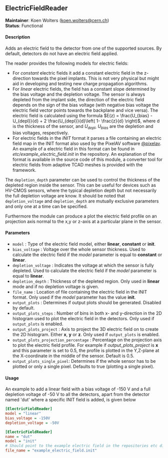 ## ElectricFieldReader
**Maintainer**: Koen Wolters (<koen.wolters@cern.ch>)   
**Status**: Functional

#### Description
Adds an electric field to the detector from one of the supported sources. By default, detectors do not have an electric field applied.

The reader provides the following models for electric fields:

* For *constant* electric fields it add a constant electric field in the z-direction towards the pixel implants. This is not very physical but might aid in developing and testing new charge propagation algorithms.
* For *linear* electric fields, the field has a constant slope determined by the bias voltage and the depletion voltage. The sensor is always depleted from the implant side, the direction of the electric field depends on the sign of the bias voltage (with negative bias voltage the electric field vector points towards the backplane and vice versa). The electric field is calculated using the formula $`E(z) = \frac{U_{bias} - U_{depl}}{d} + 2 \frac{U_{depl}}{d}\left( 1- \frac{z}{d} \right)`$, where d is the thickness of the sensor, and $`U_{depl}`$, $`U_{bias}`$ are the depletion and bias voltages, respectively.
* For electric fields in the *INIT* format it parses a file containing an electric field map in the INIT format also used by the PixelAV software [@pixelav]. An example of a electric field in this format can be found in *etc/example_electric_field.init* in the repository. An explanation of the format is available in the source code of this module, a converter tool for electric fields from adaptive TCAD meshes is provided with the framework.

The `depletion_depth` parameter can be used to control the thickness of the depleted region inside the sensor.
This can be useful for devices such as HV-CMOS sensors, where the typical depletion depth but not necessarily the full depletion voltage are know.
It should be noted that `depletion_voltage` and `depletion_depth` are mutually exclusive parameters and only one at a time can be specified.

Furthermore the module can produce a plot the electric field profile on an projection axis normal to the x,y or z-axis at a particular plane in the sensor.

#### Parameters
* `model` : Type of the electric field model, either **linear**, **constant** or **init**.
* `bias_voltage` : Voltage over the whole sensor thickness. Used to calculate the electric field if the *model* parameter is equal to **constant** or **linear**.
* `depletion_voltage` : Indicates the voltage at which the sensor is fully depleted. Used to calculate the electric field if the *model* parameter is equal to **linear**.
* `depletion_depth` : Thickness of the depleted region. Only used in **linear** mode and if no depletion voltage is given.
* `file_name` : Location of file containing the electric field in the INIT format. Only used if the *model* parameter has the value **init**.
* `output_plots` : Determines if output plots should be generated. Disabled by default.
* `output_plots_steps` : Number of bins in both x- and y-direction in the 2D histogram used to plot the electric field in the detectors. Only used if `output_plots` is enabled.
* `output_plots_project` : Axis to project the 3D electric field on to create the 2D histogram. Either **x**, **y** or **z**. Only used if `output_plots` is enabled.
* `output_plots_projection_percentage` : Percentage on the projection axis to plot the electric field profile. For example if *output_plots_project* is **x** and this parameter is set to 0.5, the profile is plotted in the Y,Z-plane at the X-coordinate in the middle of the sensor. Default is 0.5.
* `output_plots_single_pixel`: Determines if the whole sensor has to be plotted or only a single pixel. Defaults to true (plotting a single pixel).

#### Usage
An example to add a linear field with a bias voltage of -150 V and a full depletion voltage of -50 V to all the detectors, apart from the detector named 'dut' where a specific INIT field is added, is given below

```ini
[ElectricFieldReader]
model = "linear"
bias_voltage = -150V
depletion_voltage = -50V

[ElectricFieldReader]
name = "dut"
model = "init"
# Should point to the example electric field in the repositories etc directory
file_name = "example_electric_field.init"
```

[@pixelav]: https://cds.cern.ch/record/687440
